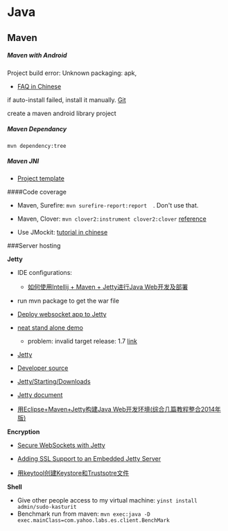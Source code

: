 Java
===========

## Maven
##### Maven with Android

Project build error: Unknown packaging: apk,
- [FAQ in Chinese](http://my.oschina.net/huami/blog/175570)

if auto-install failed, install it manually. [Git](https://github.com/mosabua/maven-android-sdk-deployer)


create a maven android library project

##### Maven Dependancy
```mvn dependency:tree```


##### Maven JNI
- [Project template](https://github.com/gkubisa/jni-maven)

####Code coverage
- Maven, Surefire: `mvn surefire-report:report  `. Don't use that.
	
- Maven, Clover: `mvn clover2:instrument clover2:clover` [reference](https://confluence.atlassian.com/display/CLOVER/Clover-for-Maven+2+and+3+Quick+Start+Guide)

- Use JMockit: [tutorial in chinese](http://blog.csdn.net/chjttony/article/details/17838693)


###Server hosting

**Jetty**

- IDE configurations:
	- [如何使用Intellij + Maven + Jetty进行Java Web开发及部署](http://blog.csdn.net/lianyi0721/article/details/42521109)
- run mvn package to get the war file
- [Deploy websocket app to Jetty](http://zetcode.com/java/jetty/websocket/)
- [neat stand alone demo](https://github.com/reta/jetty-web-sockets-jsr356)
	- problem: invalid target release: 1.7 [link](http://stackoverflow.com/questions/19891423/invalid-target-release-1-7)

- [Jetty](https://git.corp.yahoo.com/JavaPlatform/yjava_jetty)
- [Developer source](http://developer.corp.yahoo.com/product/Jetty)
- [Jetty/Starting/Downloads](http://wiki.eclipse.org/Jetty/Howto/Install_Jetty)
- [Jetty document](http://eclipse.org/jetty/documentation/current/index.html)
- [用Eclipse+Maven+Jetty构建Java Web开发环境(综合几篇教程整合2014年版)](http://blog.csdn.net/u012510614/article/details/38059319)



**Encryption**

- [Secure WebSockets with Jetty](http://amilamanoj.blogspot.com/2013/06/secure-websockets-with-jetty.html)
- [Adding SSL Support to an Embedded Jetty Server](http://java.dzone.com/articles/adding-ssl-support-embedded)

- [用keytool创建Keystore和Trustsotre文件 ](http://zjumty.iteye.com/blog/1885356)



**Shell**

- Give other people access to my virtual machine: `yinst install admin/sudo-kasturit`
- Benchmark run from maven: `mvn exec:java -D exec.mainClass=com.yahoo.labs.es.client.BenchMark`
